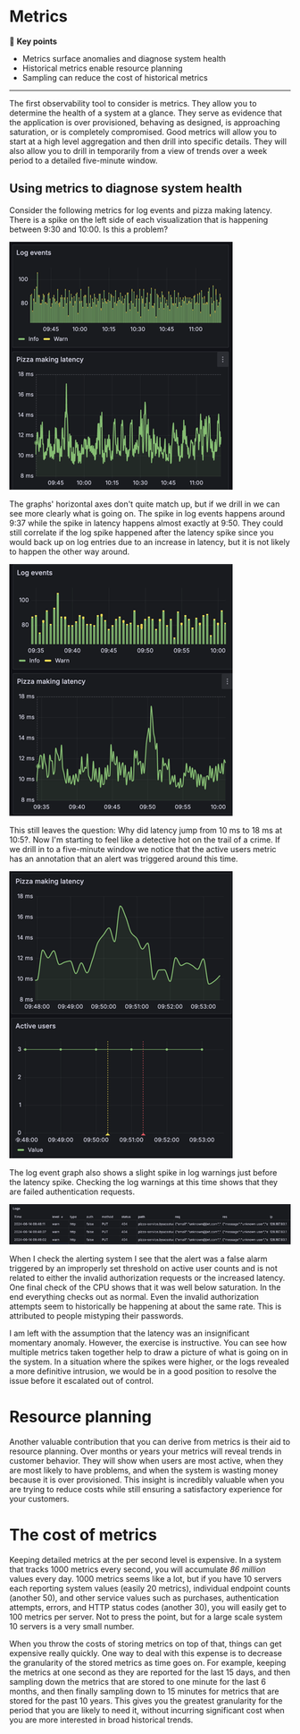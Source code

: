 # Metrics

🔑 **Key points**

- Metrics surface anomalies and diagnose system health
- Historical metrics enable resource planning
- Sampling can reduce the cost of historical metrics

---

The first observability tool to consider is metrics. They allow you to determine the health of a system at a glance. They serve as evidence that the application is over provisioned, behaving as designed, is approaching saturation, or is completely compromised. Good metrics will allow you to start at a high level aggregation and then drill into specific details. They will also allow you to drill in temporarily from a view of trends over a week period to a detailed five-minute window.

## Using metrics to diagnose system health

Consider the following metrics for log events and pizza making latency. There is a spike on the left side of each visualization that is happening between 9:30 and 10:00. Is this a problem?

![Initial metrics](initialMetrics.png)

The graphs' horizontal axes don't quite match up, but if we drill in we can see more clearly what is going on. The spike in log events happens around 9:37 while the spike in latency happens almost exactly at 9:50. They could still correlate if the log spike happened after the latency spike since you would back up on log entries due to an increase in latency, but it is not likely to happen the other way around.

![Drill in metrics](drillInMetrics.png)

This still leaves the question: Why did latency jump from 10 ms to 18 ms at 10:5?. Now I'm starting to feel like a detective hot on the trail of a crime. If we drill in to a five-minute window we notice that the active users metric has an annotation that an alert was triggered around this time.

![Active user alert metrics](activeUserAlertsMetrics.png)

The log event graph also shows a slight spike in log warnings just before the latency spike. Checking the log warnings at this time shows that they are failed authentication requests.

![Log warning entries](logWarningEntries.png)

When I check the alerting system I see that the alert was a false alarm triggered by an improperly set threshold on active user counts and is not related to either the invalid authorization requests or the increased latency. One final check of the CPU shows that it was well below saturation. In the end everything checks out as normal. Even the invalid authorization attempts seem to historically be happening at about the same rate. This is attributed to people mistyping their passwords.

I am left with the assumption that the latency was an insignificant momentary anomaly. However, the exercise is instructive. You can see how multiple metrics taken together help to draw a picture of what is going on in the system. In a situation where the spikes were higher, or the logs revealed a more definitive intrusion, we would be in a good position to resolve the issue before it escalated out of control.

# Resource planning

Another valuable contribution that you can derive from metrics is their aid to resource planning. Over months or years your metrics will reveal trends in customer behavior. They will show when users are most active, when they are most likely to have problems, and when the system is wasting money because it is over provisioned. This insight is incredibly valuable when you are trying to reduce costs while still ensuring a satisfactory experience for your customers.

# The cost of metrics

Keeping detailed metrics at the per second level is expensive. In a system that tracks 1000 metrics every second, you will accumulate _86 million_ values every day. 1000 metrics seems like a lot, but if you have 10 servers each reporting system values (easily 20 metrics), individual endpoint counts (another 50), and other service values such as purchases, authentication attempts, errors, and HTTP status codes (another 30), you will easily get to 100 metrics per server. Not to press the point, but for a large scale system 10 servers is a very small number.

When you throw the costs of storing metrics on top of that, things can get expensive really quickly. One way to deal with this expense is to decrease the granularity of the stored metrics as time goes on. For example, keeping the metrics at one second as they are reported for the last 15 days, and then sampling down the metrics that are stored to one minute for the last 6 months, and then finally sampling down to 15 minutes for metrics that are stored for the past 10 years. This gives you the greatest granularity for the period that you are likely to need it, without incurring significant cost when you are more interested in broad historical trends.

